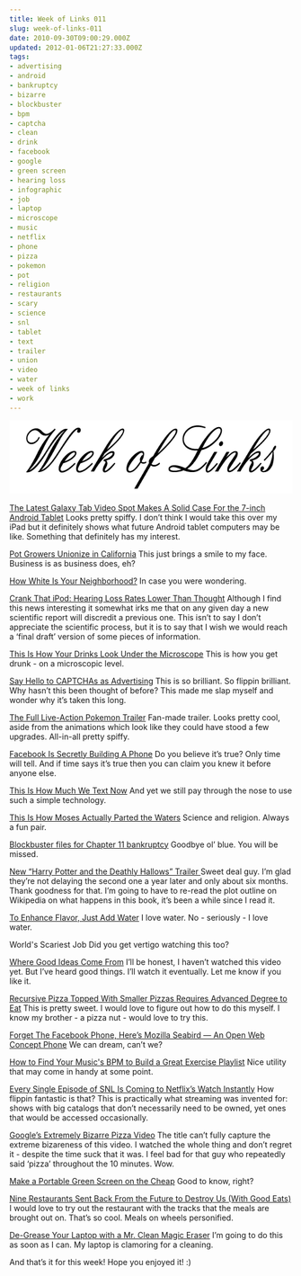 ```yaml
---
title: Week of Links 011
slug: week-of-links-011
date: 2010-09-30T09:00:29.000Z
updated: 2012-01-06T21:27:33.000Z
tags:
- advertising
- android
- bankruptcy
- bizarre
- blockbuster
- bpm
- captcha
- clean
- drink
- facebook
- google
- green screen
- hearing loss
- infographic
- job
- laptop
- microscope
- music
- netflix
- phone
- pizza
- pokemon
- pot
- religion
- restaurants
- scary
- science
- snl
- tablet
- text
- trailer
- union
- video
- water
- week of links
- work
---
```


<a href="http://blog.harrywolff.com/2010/09/week-of-links-011/"><img class="aligncenter size-full wp-image-593" title="Week of Links" src="/images/posts/2010/07/weekOfLinks.png" alt="" width="640" height="130" /></a>
<!--more-->
<a href="http://www.crunchgear.com/2010/09/20/the-latest-galaxy-tab-video-ad-spots-makes-a-solid-case-for-the-7-inch-android-tablet/" target="_blank">The Latest Galaxy Tab Video Spot Makes A Solid Case For the 7-inch Android Tablet</a>
Looks pretty spiffy.  I don’t think I would take this over my iPad but it definitely shows what future Android tablet computers may be like.  Something that definitely has my interest.

<a href="http://gawker.com/5643141/pot-growers-unionize-in-california" target="_blank">Pot Growers Unionize in California</a>
This just brings a smile to my face.  Business is as business does, eh?

<a href="http://gawker.com/5643051/how-white-is-your-neighborhood" target="_blank">How White Is Your Neighborhood?</a>
In case you were wondering.

<a href="http://www.wired.com/gadgetlab/2010/09/ipod-hearing-loss-rates/" target="_blank">Crank That iPod: Hearing Loss Rates Lower Than Thought</a>
Although I find this news interesting it somewhat irks me that on any given day a new scientific report will discredit a previous one.  This isn’t to say I don’t appreciate the scientific process, but it is to say that I wish we would reach a ‘final draft’ version of some pieces of information.

<a href="http://gizmodo.com/5566261/delicious-alcoholic-cocktails-under-the-microscope" target="_blank">This Is How Your Drinks Look Under the Microscope</a>
This is how you get drunk - on a microscopic level.

<a href="http://adage.com/digital/article?article_id=145986" target="_blank">Say Hello to CAPTCHAs as Advertising</a>
This is so brilliant.  So flippin brilliant.  Why hasn’t this been thought of before?  This made me slap myself and wonder why it’s taken this long.

<a href="http://www.joblo.com/index.php?id=33956" target="_blank">The Full Live-Action Pokemon Trailer</a>
Fan-made trailer.  Looks pretty cool, aside from the animations which look like they could have stood a few upgrades.  All-in-all pretty spiffy.

<a href="http://techcrunch.com/2010/09/19/facebook-is-secretly-building-a-phone/" target="_blank">Facebook Is Secretly Building A Phone</a>
Do you believe it’s true?  Only time will tell.  And if time says it’s true then you can claim you knew it before anyone else.

<a href="http://gizmodo.com/5644966/this-is-how-much-we-text-now" target="_blank">This Is How Much We Text Now</a>
And yet we still pay through the nose to use such a simple technology.

<a href="http://gizmodo.com/5645397/this-is-how-moses-actually-parted-the-waters" target="_blank">This Is How Moses Actually Parted the Waters</a>
Science and religion.  Always a fun pair.

<a href="http://www.engadget.com/2010/09/23/blockbuster-files-for-chapter-11/" target="_blank">Blockbuster files for Chapter 11 bankruptcy</a>
Goodbye ol’ blue.  You will be missed.

<a href="http://www.youtube.com/watch?v=YzfEH0UPEBo" target="_blank">New “Harry Potter and the Deathly Hallows” Trailer </a>
Sweet deal guy.  I’m glad they’re not delaying the second one a year later and only about six months.  Thank goodness for that.  I’m going to have to re-read the plot outline on Wikipedia on what happens in this book, it’s been a while since I read it.

<a href="http://www.nytimes.com/2010/07/28/dining/28curious.html?_r=1" target="_blank">To Enhance Flavor, Just Add Water</a>
I love water.  No - seriously - I love water.

World's Scariest Job
Did you get vertigo watching this too?

<a href="http://kottke.org/10/09/where-good-ideas-come-from" target="_blank">Where Good Ideas Come From</a>
I’ll be honest, I haven’t watched this video yet.  But I’ve heard good things.  I’ll watch it eventually.  Let me know if you like it.

<a href="http://gizmodo.com/5643882/recursive-pizza-topped-with-smaller-pizzas-requires-advanced-degree-to-eat" target="_blank">Recursive Pizza Topped With Smaller Pizzas Requires Advanced Degree to Eat</a>
This is pretty sweet.  I would love to figure out how to do this myself.  I know my brother - a pizza nut - would love to try this.

<a href="http://techcrunch.com/2010/09/23/mozilla-phone/" target="_blank">Forget The Facebook Phone, Here’s Mozilla Seabird — An Open Web Concept Phone</a>
We can dream, can’t we?

<a href="http://lifehacker.com/5646941/how-to-build-the-ultimate-beats-per-minute-optimized-running-playlist" target="_blank">How to Find Your Music's BPM to Build a Great Exercise Playlist</a>
Nice utility that may come in handy at some point.

<a href="http://splitsider.com/2010/09/every-single-episode-of-snl-is-coming-to-netflixs-watch-instantly/" target="_blank">Every Single Episode of SNL Is Coming to Netflix’s Watch Instantly</a>
How flippin fantastic is that?  This is practically what streaming was invented for: shows with big catalogs that don’t necessarily need to be owned, yet ones that would be accessed occasionally.

<a href="http://mashable.com/2010/09/24/google-pizza/" target="_blank">Google’s Extremely Bizarre Pizza Video</a>
The title can’t fully capture the extreme bizareness of this video.  I watched the whole thing and don’t regret it - despite the time suck that it was.  I feel bad for that guy who repeatedly said ‘pizza’ throughout the 10 minutes.  Wow.

<a href="http://lifehacker.com/5644256/make-a-portable-green-screen-on-the-cheap" target="_blank">Make a Portable Green Screen on the Cheap</a>
Good to know, right?

<a href="http://gizmodo.com/5647279/nine-restaurants-from-the-future" target="_blank">Nine Restaurants Sent Back From the Future to Destroy Us (With Good Eats)</a>
I would love to try out the restaurant with the tracks that the meals are brought out on.  That’s so cool.  Meals on wheels personified.

<a href="http://lifehacker.com/5645396/de+grease-your-laptop-with-a-mr-clean-magic-eraser" target="_blank">De-Grease Your Laptop with a Mr. Clean Magic Eraser</a>
I’m going to do this as soon as I can.  My laptop is clamoring for a cleaning.

And that’s it for this week!  Hope you enjoyed it! :)
